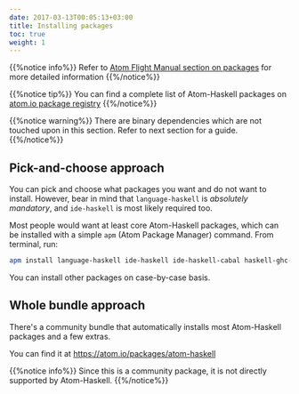 ```yaml
---
date: 2017-03-13T00:05:13+03:00
title: Installing packages
toc: true
weight: 1
---
```


{{%notice info%}}
Refer to [Atom Flight Manual section on packages](http://flight-manual.atom.io/using-atom/sections/atom-packages/) for more detailed information
{{%/notice%}}

{{%notice tip%}}
You can find a complete list of Atom-Haskell packages on [atom.io package registry](https://atom.io/users/atom-haskell/packages)
{{%/notice%}}

{{%notice warning%}}
There are binary dependencies which are not touched upon in this section. Refer to next section for a guide.
{{%/notice%}}

## Pick-and-choose approach

You can pick and choose what packages you want and do not want to install. However, bear in mind that `language-haskell` is *absolutely mandatory*, and `ide-haskell` is most likely required too.

Most people would want at least core Atom-Haskell packages, which can be installed with a simple `apm` (Atom Package Manager) command. From terminal, run:

```bash
apm install language-haskell ide-haskell ide-haskell-cabal haskell-ghc-mod autocomplete-haskell
```

You can install other packages on case-by-case basis.

## Whole bundle approach

There's a community bundle that automatically installs most Atom-Haskell packages and a few extras.

You can find it at <https://atom.io/packages/atom-haskell>

{{%notice info%}}
Since this is a community package, it is not directly supported by Atom-Haskell.
{{%/notice%}}
